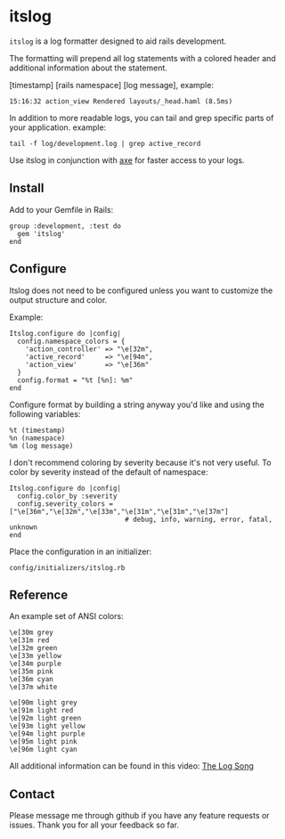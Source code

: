 itslog
======

`itslog` is a log formatter designed to aid rails development.

The formatting will prepend all log statements with a colored header and additional information about the statement.

[timestamp] [rails namespace] [log message], example:

    15:16:32 action_view Rendered layouts/_head.haml (8.5ms)

In addition to more readable logs, you can tail and grep specific parts of your application. example:

    tail -f log/development.log | grep active_record

Use itslog in conjunction with [axe](http://github.com/johmas/axe) for faster access to your logs.

Install
-------

Add to your Gemfile in Rails:

    group :development, :test do
      gem 'itslog'
    end

Configure
-----------

Itslog does not need to be configured unless you want to customize the output structure and color. 

Example:

    Itslog.configure do |config|
      config.namespace_colors = {
        'action_controller' => "\e[32m",
        'active_record'     => "\e[94m",
        'action_view'       => "\e[36m"
      }
      config.format = "%t [%n]: %m"
    end

Configure format by building a string anyway you'd like and using the following variables:

    %t (timestamp)
    %n (namespace)
    %m (log message)

I don't recommend coloring by severity because it's not very useful. To color by severity instead of the default of namespace:

    Itslog.configure do |config|
      config.color_by :severity
      config.severity_colors = ["\e[36m","\e[32m","\e[33m","\e[31m","\e[31m","\e[37m"]
                                 # debug, info, warning, error, fatal, unknown
    end

Place the configuration in an initializer:

    config/initializers/itslog.rb

Reference
-------------

An example set of ANSI colors:

    \e[30m grey
    \e[31m red
    \e[32m green
    \e[33m yellow
    \e[34m purple
    \e[35m pink
    \e[36m cyan
    \e[37m white

    \e[90m light grey
    \e[91m light red
    \e[92m light green
    \e[93m light yellow
    \e[94m light purple
    \e[95m light pink
    \e[96m light cyan

All additional information can be found in this video: [The Log Song](http://nicktoons.nick.com/videos/clip/stimpys-big-day-log-song-1.html)

Contact
-----------

Please message me through github if you have any feature requests or issues. Thank you for all your feedback so far.
